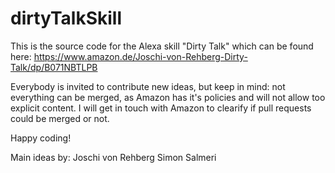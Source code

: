 # dirtyTalkSkill
This is the source code for the Alexa skill "Dirty Talk" which can be found here:
https://www.amazon.de/Joschi-von-Rehberg-Dirty-Talk/dp/B071NBTLPB

Everybody is invited to contribute new ideas, but keep in mind: not everything can be merged, as Amazon has it's policies and will not allow too explicit content.
I will get in touch with Amazon to clearify if pull requests could be merged or not.

Happy coding!

Main ideas by:
Joschi von Rehberg
Simon Salmeri